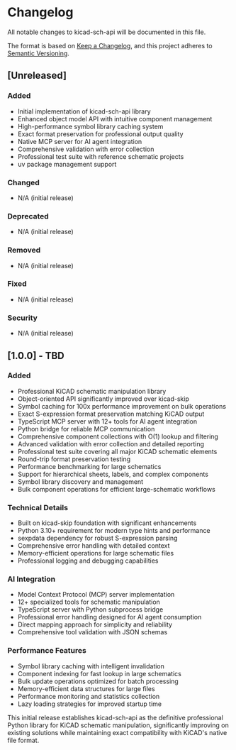 # Changelog

All notable changes to kicad-sch-api will be documented in this file.

The format is based on [Keep a Changelog](https://keepachangelog.com/en/1.0.0/),
and this project adheres to [Semantic Versioning](https://semver.org/spec/v2.0.0.html).

## [Unreleased]

### Added
- Initial implementation of kicad-sch-api library
- Enhanced object model API with intuitive component management
- High-performance symbol library caching system
- Exact format preservation for professional output quality
- Native MCP server for AI agent integration
- Comprehensive validation with error collection
- Professional test suite with reference schematic projects
- uv package management support

### Changed
- N/A (initial release)

### Deprecated
- N/A (initial release)

### Removed
- N/A (initial release)

### Fixed
- N/A (initial release)

### Security
- N/A (initial release)

## [1.0.0] - TBD

### Added
- Professional KiCAD schematic manipulation library
- Object-oriented API significantly improved over kicad-skip
- Symbol caching for 100x performance improvement on bulk operations
- Exact S-expression format preservation matching KiCAD output
- TypeScript MCP server with 12+ tools for AI agent integration
- Python bridge for reliable MCP communication
- Comprehensive component collections with O(1) lookup and filtering
- Advanced validation with error collection and detailed reporting
- Professional test suite covering all major KiCAD schematic elements
- Round-trip format preservation testing
- Performance benchmarking for large schematics
- Support for hierarchical sheets, labels, and complex components
- Symbol library discovery and management
- Bulk component operations for efficient large-schematic workflows

### Technical Details
- Built on kicad-skip foundation with significant enhancements
- Python 3.10+ requirement for modern type hints and performance
- sexpdata dependency for robust S-expression parsing
- Comprehensive error handling with detailed context
- Memory-efficient operations for large schematic files
- Professional logging and debugging capabilities

### AI Integration
- Model Context Protocol (MCP) server implementation
- 12+ specialized tools for schematic manipulation
- TypeScript server with Python subprocess bridge
- Professional error handling designed for AI agent consumption
- Direct mapping approach for simplicity and reliability
- Comprehensive tool validation with JSON schemas

### Performance Features
- Symbol library caching with intelligent invalidation
- Component indexing for fast lookup in large schematics
- Bulk update operations optimized for batch processing
- Memory-efficient data structures for large files
- Performance monitoring and statistics collection
- Lazy loading strategies for improved startup time

This initial release establishes kicad-sch-api as the definitive professional Python library for KiCAD schematic manipulation, significantly improving on existing solutions while maintaining exact compatibility with KiCAD's native file format.